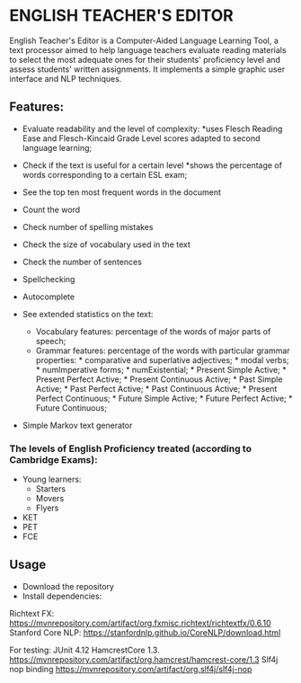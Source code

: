 # ENGLISH TEACHER'S EDITOR

English Teacher's Editor is a Computer-Aided Language Learning Tool, a text processor aimed to help language teachers evaluate reading materials to select the most adequate ones for their students' proficiency level and assess students' written assignments. It implements a simple graphic user interface and NLP techniques.


## Features:

* Evaluate readability and the level of complexity: 
*uses Flesch Reading Ease and Flesch-Kincaid Grade Level scores adapted to second language learning;

* Check if the text is useful for a certain level
*shows the percentage of words corresponding to a certain ESL exam;

* See the top ten most frequent words in the document

* Count the word

* Check number of spelling mistakes

* Check the size of vocabulary used in the text

* Check the number of sentences

* Spellchecking

* Autocomplete

* See extended statistics on the text:
	* Vocabulary features: percentage of the words of major parts of speech;
	* Grammar features: percentage of the words with particular grammar properties:
     		*  comparative and superlative adjectives;
     		*  modal verbs;
    		*  numImperative forms;
     		*  numExistential;
     		*  Present Simple Active;
     		*  Present Perfect Active;
     		*  Present Continuous Active;
     		*  Past Simple Active;
     		*  Past Perfect Active;
     		*  Past Continuous Active;
     		*  Present Perfect Continuous;
     		*  Future Simple Active;
     		*  Future Perfect Active;
     		*  Future Continuous;
	
* Simple Markov text generator

### The levels of English Proficiency treated (according to Cambridge Exams):
* Young learners:
	* Starters
	* Movers
	* Flyers
* KET
* PET
* FCE

## Usage
* Download the repository
* Install dependencies:

Richtext FX: https://mvnrepository.com/artifact/org.fxmisc.richtext/richtextfx/0.6.10
Stanford Core NLP: https://stanfordnlp.github.io/CoreNLP/download.html

For testing:
JUnit 4.12
HamcrestCore 1.3. https://mvnrepository.com/artifact/org.hamcrest/hamcrest-core/1.3
Slf4j nop binding https://mvnrepository.com/artifact/org.slf4j/slf4j-nop

